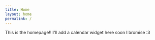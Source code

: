 ```yaml
---
title: Home
layout: home
permalink: /
---
```


This is the homepage!! I'll add a calendar widget here soon I bromise :3